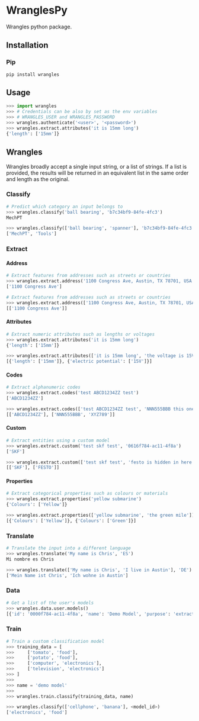# WranglesPy

Wrangles python package.

## Installation

### Pip

```shell
pip install wrangles
```

## Usage

```python
>>> import wrangles
>>> # Credentials can be also by set as the env variables
>>> # WRANGLES_USER and WRANGLES_PASSWORD
>>> wrangles.authenticate('<user>', '<password>')
>>> wrangles.extract.attributes('it is 15mm long')
{'length': ['15mm']}
```

## Wrangles

Wrangles broadly accept a single input string, or a list of strings. If a list is provided, the results will be returned in an equivalent list in the same order and length as the original.

### Classify
```python
# Predict which category an input belongs to
>>> wrangles.classify('ball bearing', 'b7c34bf9-84fe-4fc3')
MechPT

>>> wrangles.classify(['ball bearing', 'spanner'], 'b7c34bf9-84fe-4fc3')
['MechPT', 'Tools']
```

### Extract

#### Address
```python
# Extract features from addresses such as streets or countries
>>> wrangles.extract.address('1100 Congress Ave, Austin, TX 78701, USA', 'streets')
['1100 Congress Ave']
```

```python
# Extract features from addresses such as streets or countries
>>> wrangles.extract.address(['1100 Congress Ave, Austin, TX 78701, USA'], 'streets')
[['1100 Congress Ave']]
```

#### Attributes
```python
# Extract numeric attributes such as lengths or voltages
>>> wrangles.extract.attributes('it is 15mm long')
{'length': ['15mm']}

>>> wrangles.extract.attributes(['it is 15mm long', 'the voltage is 15V'])
[{'length': ['15mm']}, {'electric potential': ['15V']}]
```

#### Codes
```python
# Extract alphanumeric codes
>>> wrangles.extract.codes('test ABCD1234ZZ test')
['ABCD1234ZZ']

>>> wrangles.extract.codes(['test ABCD1234ZZ test', 'NNN555BBB this one has two XYZ789'])
[['ABCD1234ZZ'], ['NNN555BBB', 'XYZ789']]
```

#### Custom
```python
# Extract entities using a custom model
>>> wrangles.extract.custom('test skf test', '0616f784-ac11-4f8a')
['SKF']

>>> wrangles.extract.custom(['test skf test', 'festo is hidden in here'], '0616f784-ac11-4f8a')
[['SKF'], ['FESTO']]
```

#### Properties
```python
# Extract categorical properties such as colours or materials
>>> wrangles.extract.properties('yellow submarine')
{'Colours': ['Yellow']}

>>> wrangles.extract.properties(['yellow submarine', 'the green mile'])
[{'Colours': ['Yellow']}, {'Colours': ['Green']}]
```

### Translate
```python
# Translate the input into a different language
>>> wrangles.translate('My name is Chris', 'ES')
Mi nombre es Chris

>>> wrangles.translate(['My name is Chris', 'I live in Austin'], 'DE')
['Mein Name ist Chris', 'Ich wohne in Austin']
```

### Data
```python
# Get a list of the user's models
>>> wrangles.data.user.models()
[{'id': '0000f784-ac11-4f8a', 'name': 'Demo Model', 'purpose': 'extract', 'status': 'Ready', 'type': 'user'}, ...]
```

### Train
```python
# Train a custom classification model
>>> training_data = [
>>>     ['tomato', 'food'],
>>>     ['potato', 'food'],
>>>     ['computer', 'electronics'],
>>>     ['television', 'electronics']
>>> ]
>>> 
>>> name = 'demo model'
>>> 
>>> wrangles.train.classify(training_data, name)

>>> wrangles.classify(['cellphone', 'banana'], <model_id>)
['electronics', 'food']
```




